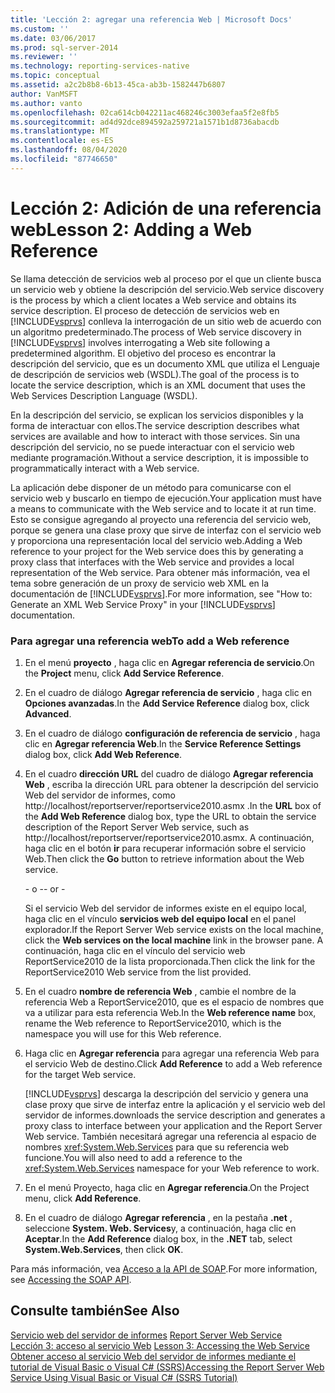 ```yaml
---
title: 'Lección 2: agregar una referencia Web | Microsoft Docs'
ms.custom: ''
ms.date: 03/06/2017
ms.prod: sql-server-2014
ms.reviewer: ''
ms.technology: reporting-services-native
ms.topic: conceptual
ms.assetid: a2c2b8b8-6b13-45ca-ab3b-1582447b6807
author: VanMSFT
ms.author: vanto
ms.openlocfilehash: 02ca614cb042211ac468246c3003efaa5f2e8fb5
ms.sourcegitcommit: ad4d92dce894592a259721a1571b1d8736abacdb
ms.translationtype: MT
ms.contentlocale: es-ES
ms.lasthandoff: 08/04/2020
ms.locfileid: "87746650"
---
```

# <a name="lesson-2-adding-a-web-reference"></a><span data-ttu-id="e9588-102">Lección 2: Adición de una referencia web</span><span class="sxs-lookup"><span data-stu-id="e9588-102">Lesson 2: Adding a Web Reference</span></span>
  <span data-ttu-id="e9588-103">Se llama detección de servicios web al proceso por el que un cliente busca un servicio web y obtiene la descripción del servicio.</span><span class="sxs-lookup"><span data-stu-id="e9588-103">Web service discovery is the process by which a client locates a Web service and obtains its service description.</span></span> <span data-ttu-id="e9588-104">El proceso de detección de servicios web en [!INCLUDE[vsprvs](../includes/vsprvs-md.md)] conlleva la interrogación de un sitio web de acuerdo con un algoritmo predeterminado.</span><span class="sxs-lookup"><span data-stu-id="e9588-104">The process of Web service discovery in [!INCLUDE[vsprvs](../includes/vsprvs-md.md)] involves interrogating a Web site following a predetermined algorithm.</span></span> <span data-ttu-id="e9588-105">El objetivo del proceso es encontrar la descripción del servicio, que es un documento XML que utiliza el Lenguaje de descripción de servicios web (WSDL).</span><span class="sxs-lookup"><span data-stu-id="e9588-105">The goal of the process is to locate the service description, which is an XML document that uses the Web Services Description Language (WSDL).</span></span>  
  
 <span data-ttu-id="e9588-106">En la descripción del servicio, se explican los servicios disponibles y la forma de interactuar con ellos.</span><span class="sxs-lookup"><span data-stu-id="e9588-106">The service description describes what services are available and how to interact with those services.</span></span> <span data-ttu-id="e9588-107">Sin una descripción del servicio, no se puede interactuar con el servicio web mediante programación.</span><span class="sxs-lookup"><span data-stu-id="e9588-107">Without a service description, it is impossible to programmatically interact with a Web service.</span></span>  
  
 <span data-ttu-id="e9588-108">La aplicación debe disponer de un método para comunicarse con el servicio web y buscarlo en tiempo de ejecución.</span><span class="sxs-lookup"><span data-stu-id="e9588-108">Your application must have a means to communicate with the Web service and to locate it at run time.</span></span> <span data-ttu-id="e9588-109">Esto se consigue agregando al proyecto una referencia del servicio web, porque se genera una clase proxy que sirve de interfaz con el servicio web y proporciona una representación local del servicio web.</span><span class="sxs-lookup"><span data-stu-id="e9588-109">Adding a Web reference to your project for the Web service does this by generating a proxy class that interfaces with the Web service and provides a local representation of the Web service.</span></span> <span data-ttu-id="e9588-110">Para obtener más información, vea el tema sobre generación de un proxy de servicio web XML en la documentación de [!INCLUDE[vsprvs](../includes/vsprvs-md.md)].</span><span class="sxs-lookup"><span data-stu-id="e9588-110">For more information, see "How to: Generate an XML Web Service Proxy" in your [!INCLUDE[vsprvs](../includes/vsprvs-md.md)] documentation.</span></span>  
  
### <a name="to-add-a-web-reference"></a><span data-ttu-id="e9588-111">Para agregar una referencia web</span><span class="sxs-lookup"><span data-stu-id="e9588-111">To add a Web reference</span></span>  
  
1.  <span data-ttu-id="e9588-112">En el menú **proyecto** , haga clic en **Agregar referencia de servicio**.</span><span class="sxs-lookup"><span data-stu-id="e9588-112">On the **Project** menu, click **Add Service Reference**.</span></span>  
  
2.  <span data-ttu-id="e9588-113">En el cuadro de diálogo **Agregar referencia de servicio** , haga clic en **Opciones avanzadas**.</span><span class="sxs-lookup"><span data-stu-id="e9588-113">In the **Add Service Reference** dialog box, click **Advanced**.</span></span>  
  
3.  <span data-ttu-id="e9588-114">En el cuadro de diálogo **configuración de referencia de servicio** , haga clic en **Agregar referencia Web**.</span><span class="sxs-lookup"><span data-stu-id="e9588-114">In the **Service Reference Settings** dialog box, click **Add Web Reference**.</span></span>  
  
4.  <span data-ttu-id="e9588-115">En el cuadro **dirección URL** del cuadro de diálogo **Agregar referencia Web** , escriba la dirección URL para obtener la descripción del servicio Web del servidor de informes, como http://localhost/reportserver/reportservice2010.asmx .</span><span class="sxs-lookup"><span data-stu-id="e9588-115">In the **URL** box of the **Add Web Reference** dialog box, type the URL to obtain the service description of the Report Server Web service, such as http://localhost/reportserver/reportservice2010.asmx.</span></span> <span data-ttu-id="e9588-116">A continuación, haga clic en el botón **ir** para recuperar información sobre el servicio Web.</span><span class="sxs-lookup"><span data-stu-id="e9588-116">Then click the **Go** button to retrieve information about the Web service.</span></span>  
  
     <span data-ttu-id="e9588-117">\- o -</span><span class="sxs-lookup"><span data-stu-id="e9588-117">\- or -</span></span>  
  
     <span data-ttu-id="e9588-118">Si el servicio Web del servidor de informes existe en el equipo local, haga clic en el vínculo **servicios web del equipo local** en el panel explorador.</span><span class="sxs-lookup"><span data-stu-id="e9588-118">If the Report Server Web service exists on the local machine, click the **Web services on the local machine** link in the browser pane.</span></span> <span data-ttu-id="e9588-119">A continuación, haga clic en el vínculo del servicio web ReportService2010 de la lista proporcionada.</span><span class="sxs-lookup"><span data-stu-id="e9588-119">Then click the link for the ReportService2010 Web service from the list provided.</span></span>  
  
5.  <span data-ttu-id="e9588-120">En el cuadro **nombre de referencia Web** , cambie el nombre de la referencia Web a ReportService2010, que es el espacio de nombres que va a utilizar para esta referencia Web.</span><span class="sxs-lookup"><span data-stu-id="e9588-120">In the **Web reference name** box, rename the Web reference to ReportService2010, which is the namespace you will use for this Web reference.</span></span>  
  
6.  <span data-ttu-id="e9588-121">Haga clic en **Agregar referencia** para agregar una referencia Web para el servicio Web de destino.</span><span class="sxs-lookup"><span data-stu-id="e9588-121">Click **Add Reference** to add a Web reference for the target Web service.</span></span>  
  
     [!INCLUDE[vsprvs](../includes/vsprvs-md.md)] <span data-ttu-id="e9588-122">descarga la descripción del servicio y genera una clase proxy que sirve de interfaz entre la aplicación y el servicio web del servidor de informes.</span><span class="sxs-lookup"><span data-stu-id="e9588-122">downloads the service description and generates a proxy class to interface between your application and the Report Server Web service.</span></span> <span data-ttu-id="e9588-123">También necesitará agregar una referencia al espacio de nombres <xref:System.Web.Services> para que su referencia web funcione.</span><span class="sxs-lookup"><span data-stu-id="e9588-123">You will also need to add a reference to the <xref:System.Web.Services> namespace for your Web reference to work.</span></span>  
  
7.  <span data-ttu-id="e9588-124">En el menú Proyecto, haga clic en **Agregar referencia**.</span><span class="sxs-lookup"><span data-stu-id="e9588-124">On the Project menu, click **Add Reference**.</span></span>  
  
8.  <span data-ttu-id="e9588-125">En el cuadro de diálogo **Agregar referencia** , en la pestaña **.net** , seleccione **System. Web. Services**y, a continuación, haga clic en **Aceptar**.</span><span class="sxs-lookup"><span data-stu-id="e9588-125">In the **Add Reference** dialog box, in the **.NET** tab, select **System.Web.Services**, then click **OK**.</span></span>  
  
 <span data-ttu-id="e9588-126">Para más información, vea [Acceso a la API de SOAP](../reporting-services/report-server-web-service/accessing-the-soap-api.md).</span><span class="sxs-lookup"><span data-stu-id="e9588-126">For more information, see [Accessing the SOAP API](../reporting-services/report-server-web-service/accessing-the-soap-api.md).</span></span>  
  
## <a name="see-also"></a><span data-ttu-id="e9588-127">Consulte también</span><span class="sxs-lookup"><span data-stu-id="e9588-127">See Also</span></span>  
 <span data-ttu-id="e9588-128">[Servicio web del servidor de informes](../reporting-services/report-server-web-service/report-server-web-service.md) </span><span class="sxs-lookup"><span data-stu-id="e9588-128">[Report Server Web Service](../reporting-services/report-server-web-service/report-server-web-service.md) </span></span>  
 <span data-ttu-id="e9588-129">[Lección 3: acceso al servicio Web](../../2014/tutorials/lesson-3-accessing-the-web-service.md) </span><span class="sxs-lookup"><span data-stu-id="e9588-129">[Lesson 3: Accessing the Web Service](../../2014/tutorials/lesson-3-accessing-the-web-service.md) </span></span>  
 [<span data-ttu-id="e9588-130">Obtener acceso al servicio Web del servidor de informes mediante el tutorial de Visual Basic o Visual C&#35; &#40;SSRS&#41;</span><span class="sxs-lookup"><span data-stu-id="e9588-130">Accessing the Report Server Web Service Using Visual Basic or Visual C&#35; &#40;SSRS Tutorial&#41;</span></span>](../../2014/tutorials/access-report-server-web-service-vb-vcsharp-ssrs-tutorial.md)  
  
  

